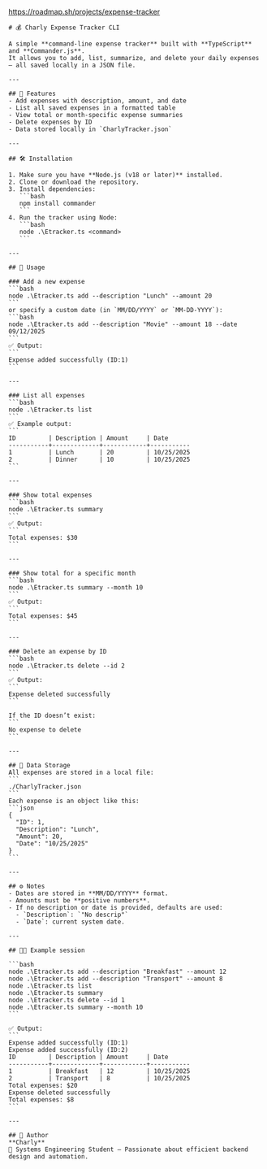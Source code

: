 
https://roadmap.sh/projects/expense-tracker

````{"variant":"standard","title":"README - Charly Expense Tracker CLI","id":"59021"}
# 💰 Charly Expense Tracker CLI

A simple **command-line expense tracker** built with **TypeScript** and **Commander.js**.  
It allows you to add, list, summarize, and delete your daily expenses — all saved locally in a JSON file.

---

## 🚀 Features
- Add expenses with description, amount, and date  
- List all saved expenses in a formatted table  
- View total or month-specific expense summaries  
- Delete expenses by ID  
- Data stored locally in `CharlyTracker.json`

---

## 🛠️ Installation

1. Make sure you have **Node.js (v18 or later)** installed.
2. Clone or download the repository.
3. Install dependencies:
   ```bash
   npm install commander
   ```
4. Run the tracker using Node:
   ```bash
   node .\Etracker.ts <command>
   ```

---

## 📘 Usage

### Add a new expense
```bash
node .\Etracker.ts add --description "Lunch" --amount 20
```
or specify a custom date (in `MM/DD/YYYY` or `MM-DD-YYYY`):
```bash
node .\Etracker.ts add --description "Movie" --amount 18 --date 09/12/2025
```
✅ Output:
```
Expense added successfully (ID:1)
```

---

### List all expenses
```bash
node .\Etracker.ts list
```
✅ Example output:
```
ID         | Description | Amount     | Date
-----------+-------------+------------+-----------
1          | Lunch       | 20         | 10/25/2025
2          | Dinner      | 10         | 10/25/2025
```

---

### Show total expenses
```bash
node .\Etracker.ts summary
```
✅ Output:
```
Total expenses: $30
```

---

### Show total for a specific month
```bash
node .\Etracker.ts summary --month 10
```
✅ Output:
```
Total expenses: $45
```

---

### Delete an expense by ID
```bash
node .\Etracker.ts delete --id 2
```
✅ Output:
```
Expense deleted successfully
```

If the ID doesn’t exist:
```
No expense to delete
```

---

## 🧾 Data Storage
All expenses are stored in a local file:
```
./CharlyTracker.json
```
Each expense is an object like this:
```json
{
  "ID": 1,
  "Description": "Lunch",
  "Amount": 20,
  "Date": "10/25/2025"
}
```

---

## ⚙️ Notes
- Dates are stored in **MM/DD/YYYY** format.
- Amounts must be **positive numbers**.
- If no description or date is provided, defaults are used:
  - `Description`: `"No descrip"`
  - `Date`: current system date.

---

## 🧑‍💻 Example session

```bash
node .\Etracker.ts add --description "Breakfast" --amount 12
node .\Etracker.ts add --description "Transport" --amount 8
node .\Etracker.ts list
node .\Etracker.ts summary
node .\Etracker.ts delete --id 1
node .\Etracker.ts summary --month 10
```

✅ Output:
```
Expense added successfully (ID:1)
Expense added successfully (ID:2)
ID         | Description | Amount     | Date
-----------+-------------+------------+-----------
1          | Breakfast   | 12         | 10/25/2025
2          | Transport   | 8          | 10/25/2025
Total expenses: $20
Expense deleted successfully
Total expenses: $8
```

---

## 🧠 Author
**Charly**  
🧩 Systems Engineering Student — Passionate about efficient backend design and automation.
````

